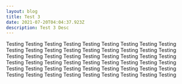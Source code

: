 ```yaml
---
layout: blog
title: Test 3
date: 2021-07-20T04:04:37.923Z
description: Test 3 Desc
---
```

Testing Testing Testing Testing Testing Testing Testing Testing Testing Testing Testing Testing Testing Testing Testing Testing Testing Testing Testing Testing Testing Testing Testing Testing Testing Testing Testing Testing Testing Testing Testing Testing Testing Testing Testing Testing Testing Testing Testing Testing Testing Testing Testing Testing Testing Testing Testing Testing Testing Testing Testing Testing Testing Testing
